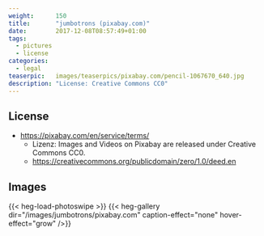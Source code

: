 ```yaml
---
weight:      150
title:       "jumbotrons (pixabay.com)"
date:        2017-12-08T08:57:49+01:00
tags:
  - pictures
  - license
categories:
  - legal
teaserpic:   images/teaserpics/pixabay.com/pencil-1067670_640.jpg
description: "License: Creative Commons CC0"
---
```



## License
* https://pixabay.com/en/service/terms/
  * Lizenz: Images and Videos on Pixabay are released under Creative Commons CC0.
  * https://creativecommons.org/publicdomain/zero/1.0/deed.en

## Images
{{< heg-load-photoswipe >}}
{{< heg-gallery dir="/images/jumbotrons/pixabay.com" caption-effect="none" hover-effect="grow" />}} 
